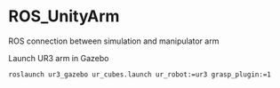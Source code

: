 # ROS_UnityArm
ROS connection between simulation and manipulator arm


Launch UR3 arm in Gazebo
```
roslaunch ur3_gazebo ur_cubes.launch ur_robot:=ur3 grasp_plugin:=1
```

